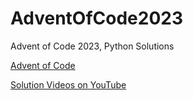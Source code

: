 
# AdventOfCode2023

Advent of Code 2023, Python Solutions

[Advent of Code](https://adventofcode.com/)

[Solution Videos on YouTube](https://www.youtube.com/playlist?list=PLB5Hdxyg7Iw8WVhufhKG2qiJYBnCjMY4N)
